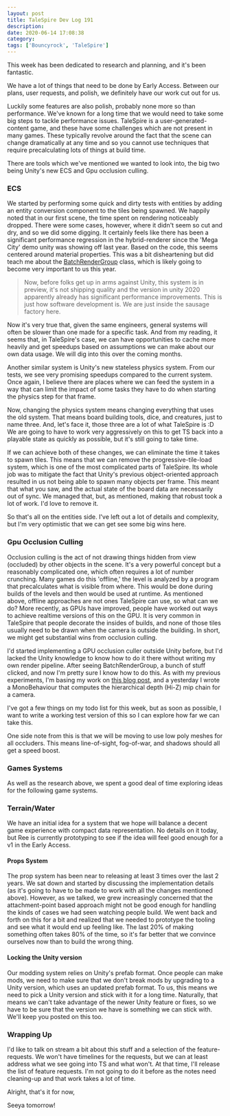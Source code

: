 ```yaml
---
layout: post
title: TaleSpire Dev Log 191
description:
date: 2020-06-14 17:08:38
category:
tags: ['Bouncyrock', 'TaleSpire']
---
```


This week has been dedicated to research and planning, and it's been fantastic.

We have a lot of things that need to be done by Early Access. Between our plans, user requests, and polish, we definitely have our work cut out for us.

Luckily some features are also polish, probably none more so than performance. We've known for a long time that we would need to take some big steps to tackle performance issues. TaleSpire is a user-generated-content game, and these have some challenges which are not present in many games. These typically revolve around the fact that the scene can change dramatically at any time and so you cannot use techniques that require precalculating lots of things at build time.

There are tools which we've mentioned we wanted to look into, the big two being Unity's new ECS and Gpu occlusion culling.

### ECS

We started by performing some quick and dirty tests with entities by adding an entity conversion component to the tiles being spawned. We happily noted that in our first scene, the time spent on rendering noticeably dropped. There were some cases, however, where it didn't seem so cut and dry, and so we did some digging. It certainly feels like there has been a significant performance regression in the hybrid-renderer since the 'Mega City' demo unity was showing off last year. Based on the code, this seems centered around material properties. This was a bit disheartening but did teach me about the [BatchRenderGroup](https://docs.unity3d.com/ScriptReference/Rendering.BatchRendererGroup.html) class, which is likely going to become very important to us this year.

> Now, before folks get up in arms against Unity, this system is in preview, it's not shipping quality and the version in unity 2020 apparently already has significant performance improvements. This is just how software development is. We are just inside the sausage factory here.

Now it's very true that, given the same engineers, general systems will often be slower than one made for a specific task. And from my reading, it seems that, in TaleSpire's case, we can have opportunities to cache more heavily and get speedups based on assumptions we can make about our own data usage. We will dig into this over the coming months.

Another similar system is Unity's new stateless physics system. From our tests, we see very promising speedups compared to the current system. Once again, I believe there are places where we can feed the system in a way that can limit the impact of some tasks they have to do when starting the physics step for that frame. 

Now, changing the physics system means changing everything that uses the old system. That means board building tools, dice, and creatures, just to name three. And, let's face it, those three are a lot of what TaleSpire is :D We are going to have to work very aggressively on this to get TS back into a playable state as quickly as possible, but it's still going to take time.

If we can achieve both of these changes, we can eliminate the time it takes to spawn tiles. This means that we can remove the progressive-tile-load system, which is one of the most complicated parts of TaleSpire. Its whole job was to mitigate the fact that Unity's previous object-oriented approach resulted in us not being able to spawn many objects per frame. This meant that what you saw, and the actual state of the board data are necessarily out of sync. We managed that, but, as mentioned, making that robust took a lot of work. I'd love to remove it.

So that's all on the entities side. I've left out a lot of details and complexity, but I'm very optimistic that we can get see some big wins here.

### Gpu Occlusion Culling

Occlusion culling is the act of not drawing things hidden from view (occluded) by other objects in the scene. It's a very powerful concept but a reasonably complicated one, which often requires a lot of number crunching. Many games do this 'offline,' the level is analyzed by a program that precalculates what is visible from where. This would be done during builds of the levels and then would be used at runtime. As mentioned above, offline approaches are not ones TaleSpire can use, so what can we do? More recently, as GPUs have improved, people have worked out ways to achieve realtime versions of this on the GPU. It is very common in TaleSpire that people decorate the insides of builds, and none of those tiles usually need to be drawn when the camera is outside the building. In short, we might get substantial wins from occlusion culling.

I'd started implementing a GPU occlusion culler outside Unity before, but I'd lacked the Unity knowledge to know how to do it there without writing my own render pipeline. After seeing BatchRenderGroup, a bunch of stuff clicked, and now I'm pretty sure I know how to do this. As with my previous experiments, I'm basing my work on [this blog post](https://interplayoflight.wordpress.com/2017/11/15/experiments-in-gpu-based-occlusion-culling/), and a yesterday I wrote a MonoBehaviour that computes the hierarchical depth (Hi-Z) mip chain for a camera.

I've got a few things on my todo list for this week, but as soon as possible, I want to write a working test version of this so I can explore how far we can take this.

One side note from this is that we will be moving to use low poly meshes for all occluders. This means line-of-sight, fog-of-war, and shadows should all get a speed boost.

### Games Systems

As well as the research above, we spent a good deal of time exploring ideas for the following game systems.

### Terrain/Water

We have an initial idea for a system that we hope will balance a decent game experience with compact data representation. No details on it today, but Ree is currently prototyping to see if the idea will feel good enough for a v1 in the Early Access.

#### Props System

The prop system has been near to releasing at least 3 times over the last 2 years. We sat down and started by discussing the implementation details (as it's going to have to be made to work with all the changes mentioned above). However, as we talked, we grew increasingly concerned that the attachment-point based approach might not be good enough for handling the kinds of cases we had seen watching people build. We went back and forth on this for a bit and realized that we needed to prototype the tooling and see what it would end up feeling like. The last 20% of making something often takes 80% of the time, so it's far better that we convince ourselves now than to build the wrong thing.

#### Locking the Unity version
Our modding system relies on Unity's prefab format. Once people can make mods, we need to make sure that we don't break mods by upgrading to a Unity version, which uses an updated prefab format. To us, this means we need to pick a Unity version and stick with it for a long time. Naturally, that means we can't take advantage of the newer Unity feature or fixes, so we have to be sure that the version we have is something we can stick with. We'll keep you posted on this too.

### Wrapping Up

I'd like to talk on stream a bit about this stuff and a selection of the feature-requests. We won't have timelines for the requests, but we can at least address what we see going into TS and what won't. At that time, I'll release the list of feature requests. I'm not going to do it before as the notes need cleaning-up and that work takes a lot of time.

Alright, that's it for now,

Seeya tomorrow!
